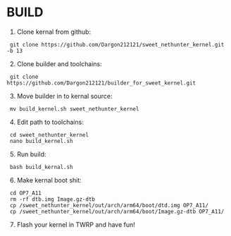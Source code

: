 # BUILD
1. Clone kernal from github:
```
 git clone https://github.com/Dargon212121/sweet_nethunter_kernel.git -b 13
```

2. Clone builder and toolchains:
```
 git clone https://github.com/Dargon212121/builder_for_sweet_kernel.git
```

3. Move builder in to kernal source:
```
 mv build_kernel.sh sweet_nethunter_kernel
```

4. Edit path to toolchains:
```
 cd sweet_nethunter_kernel
 nano build_kernel.sh
```

5. Run build:
```
 bash build_kernal.sh
```

6. Make kernal boot shit:
```
 cd OP7_A11
 rm -rf dtb.img Image.gz-dtb
 cp /sweet_nethunter_kernel/out/arch/arm64/boot/dtd.img OP7_A11/
 cp /sweet_nethunter_kernel/out/arch/arm64/boot/Image.gz-dtb OP7_A11/
```

7. Flash your kernel in TWRP and have fun!



